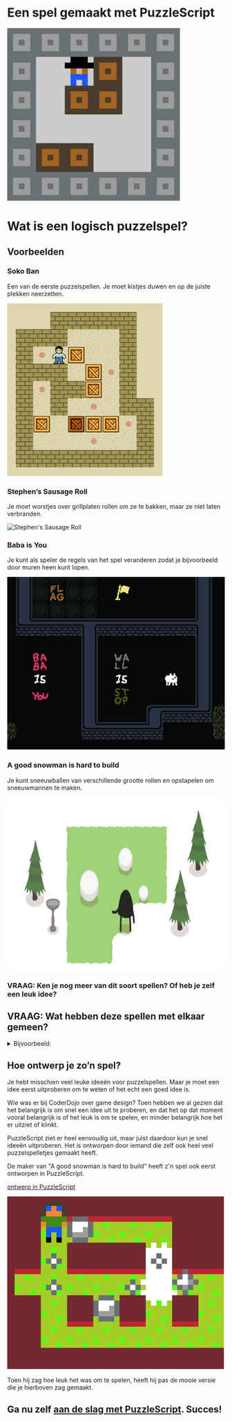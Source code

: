 # Een spel gemaakt met PuzzleScript

<img src="images/wat-gaan-we-maken-traag.gif" alt="Sokoban" height="400" />

# Wat is een logisch puzzelspel?

## Voorbeelden

### Soko Ban

Een van de eerste puzzelspellen. Je moet kistjes duwen en op de juiste plekken neerzetten.

<img src="images/Sokoban_ani.gif" alt="Sokoban" height="400" />

### Stephen’s Sausage Roll
Je moet worstjes over grillplaten rollen om ze te bakken, maar ze niet laten verbranden.

<img alt="Stephen's Sausage Roll" src="images/stephens-sausage-roll.gif" height="400" />

### Baba is You
Je kunt als speler de regels van het spel veranderen zodat je bijvoorbeeld door muren heen kunt lopen.

<img alt="Baba is You" src="images/Baba_is_you_gameplay.gif" height="400" />

### A good snowman is hard to build
Je kunt sneeuwballen van verschillende grootte rollen en opstapelen om sneeuwmannen te maken.

<img alt="A good snowman is hard to build" src="images/AGoodSnowman_Animated_Demo.gif" height="400">

### VRAAG: Ken je nog meer van dit soort spellen? Of heb je zelf een leuk idee?

## VRAAG: Wat hebben deze spellen met elkaar gemeen?

<details>
<summary>Bijvoorbeeld:</summary>
<ul>
<li>Je moet logisch nadenken om een puzzel op te lossen</li>
<li>Het speelveld bestaat uit vakjes</li>
<li>Er zijn muren en voorwerpen die kunnen bewegen, zoals kistjes, sneeuwballen of worstjes</li>
<li>Je bestuurt meestal 1 figuurtje</li>
<li>Je ziet het meestal van bovenaf (maar opzij kan ook)</li>
<li>De graphics zijn meestal vrij eenvoudig; daar draait het niet om</li>
<li>...</li>
</ul>
</details>

## Hoe ontwerp je zo’n spel?

Je hebt misschien veel leuke ideeën voor puzzelspellen. Maar je moet een idee eerst uitproberen om te weten of het echt een goed idee is.

Wie was er bij CoderDojo over game design? Toen hebben we al gezien dat het belangrijk is om snel een idee uit te proberen, en dat het op dat moment vooral belangrijk is of het leuk is om te spelen, en minder belangrijk hoe het er uitziet of klinkt.

PuzzleScript ziet er heel eenvoudig uit, maar juist daardoor kun je snel ideeën uitproberen. Het is ontworpen door iemand die zelf ook heel veel puzzelspelletjes gemaakt heeft.

De maker van "A good snowman is hard to build" heeft z'n spel ook eerst ontworpen in PuzzleScript.

<a href='https://www.puzzlescript.net/play.html?p=2cdfc7d5c5b0fa557745' target='_blank'>ontwerp in PuzzleScript</a>

<img alt="Snowman PuzzleScript" src="images/snowman-ps.png" height="400" />

Toen hij zag hoe leuk het was om te spelen, heeft hij pas de mooie versie die je hierboven zag gemaakt.

## Ga nu zelf [aan de slag met PuzzleScript](1-aan-de-slag-met-puzzlescript.md). Succes!
